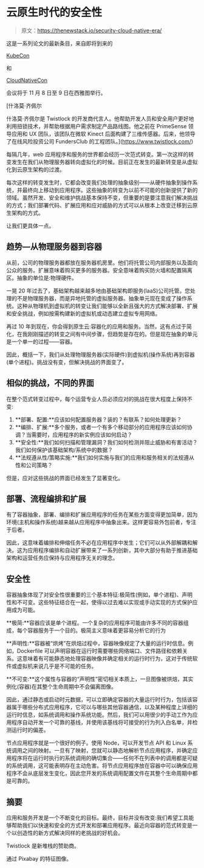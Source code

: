 # 云原生时代的安全性

> 原文：<https://thenewstack.io/security-cloud-native-era/>

这是一系列论文的最新条目，来自即将到来的

[KubeCon](http://events.linuxfoundation.org/events/kubecon)

和

[CloudNativeCon](http://sched.co/8K3m)

会议将于 11 月 8 日至 9 日在西雅图举行。

[](https://www.twistlock.com/)

 [什洛莫·齐佩尔

什洛莫·齐佩尔是 Twistlock 的开发商代言人。他帮助开发人员和安全用户更好地利用扭锁技术，并帮助根据用户需求制定产品路线图。他之前在 PrimeSense 领导应用和 UX 团队，该团队在微软 Kinect 后面构建了三维传感器。后来，他领导了在线风险投资公司 FundersClub 的工程团队。](https://www.twistlock.com/) [](https://www.twistlock.com/)

每隔几年，web 应用程序和服务的世界都会经历一次范式转变。第一次这样的转变发生在我们从物理服务器转向虚拟化的时候。目前正在发生的最新转变是从虚拟化到云原生架构的过渡。

每次这样的转变发生时，它都会改变我们处理的抽象级别——从硬件抽象到操作系统，并最终向上移动到应用程序。这些抽象的转变为以前不可能的创新提供了新的领域。虽然开发、安全和维护挑战基本保持不变，但重要的是要注意我们解决挑战的方式；我们部署代码、扩展应用和应对威胁的方式可以从根本上改变迁移到云原生架构的方式。

让我们更具体一点。

## 趋势—从物理服务器到容器

从前，公司的物理服务器都放在服务器机房里。他们将托管公司内部服务以及面向公众的服务。扩展意味着购买更多的服务器。安全意味着购买防火墙和配置隔离区。抽象的单位是:物理硬件。

一晃 20 年过去了，基础架构越来越多地由基础架构即服务(IaaS)公司托管。您处理的不是物理服务器，而是异地托管的虚拟服务器。抽象单元现在变成了操作系统。这种从物理机到虚拟机的转变让我们能够以全新且强大的方式解决部署、扩展和安全挑战，例如按需构建新的虚拟机或动态建立虚拟专用网络。

再过 10 年到现在，你会得到原生云:容器化的应用和服务。当然，这有点过于简化，在我刚刚描述的转变之间有中间步骤，但趋势是存在的。但是现在抽象的单元是一个单一的过程——容器。

因此，概括一下，我们从处理物理服务器(实际硬件)到虚拟机(操作系统)再到容器(单个进程)。挑战没有变，但解决挑战的界面变了。

## 相似的挑战，不同的界面

在整个范式转变过程中，每个运营专业人员必须应对的挑战在很大程度上保持不变:

1.  **部署、配置:**应该如何配置服务器？装的？有联系？如何处理更新？
2.  **编排、扩展:**多个服务，或者一个有多个移动部分的应用程序应该如何协调？当需要时，应用程序的新实例应该如何启动？
3.  **安全性:**我们如何扫描和管理漏洞？我们如何检测并阻止威胁和有害活动？我们如何保护该基础架构/系统中的数据？
4.  **法规遵从性/策略实施:**我们如何实施与我们的应用和服务相关的法规遵从性和公司策略？

但是，应对这些挑战的界面已经发生了显著变化。

## 部署、流程编排和扩展

有了容器抽象，部署、编排和扩展应用程序的任务在某些方面变得更加简单，因为环境(主机和操作系统)越来越从应用程序中抽象出来。这样更容易外包前者，专注于后者。

因此，这意味着编排和伸缩任务不必在应用程序中发生；它们可以从外部解耦和解决。这为应用程序编排和自动扩展带来了一系列创新，其中大部分有助于推进基础架构和运营任务应保持与应用程序无关的理念。

## 安全性

容器抽象体现了对安全性很重要的三个基本特征:极简性(例如，单个进程)、声明性和不可变。这些特征结合在一起，使得以过去难以实现或手动实现的方式保护应用成为可能。

**极简:**容器应该是单个进程。一个复杂的应用程序可能由许多不同的容器组成，每个容器服务于一个目的。极简主义意味着更容易分析它的行为

**声明性:**容器被“烘烤”在烘焙过程中，容器映像规定了大量的运行时信息。例如，Dockerfile 可以声明容器在运行时需要哪些网络端口、文件路径和依赖关系。这意味着有可能静态地处理容器映像并确定相关的运行时行为，这对于传统软件或虚拟机来说几乎是不可能的任务。

**不可变:**这个属性与容器的“声明性”密切相关本质上，一旦图像被烘焙，其实例化(容器)在其整个生命周期中不会偏离图像。

因此，通过静态或启动时元数据，可以立即确定容器的大量运行时行为，包括该容器属于哪些分布式应用程序，它可以与哪些其他容器通信，以及某种程度上详细的运行时信息，如系统调用和操作系统功能。然后，我们可以用很少的手动工作为应用程序自动开发一个可靠的基线，并使用该基线将可接受的行为列入白名单，并检测运行时的偏差。

节点应用程序就是一个很好的例子。使用 Node，可以开发节点 API 和 Linux 系统调用之间的映射。一旦有了映射，您就可以静态地解析节点应用程序，并确定应用程序将在运行时执行的系统调用的确切集合——任何不在列表中的调用都是可疑的系统调用，这可能表明存在主动危害。将节点应用程序放在容器中可以确保应用程序不会从底层发生变化，因此您开发的系统调用配置文件在其整个生命周期中都是可靠的。

## 摘要

应用和服务开发是一个不断变化的目标。最终，目标并没有改变:我们希望工具能够帮助我们以快速和安全的方式开发和部署应用程序。最近向容器的范式转变是一个以创造性的新方式解决同样的老挑战的好机会。

Twistlock 是新堆栈的赞助商。

通过 Pixabay 的特征图像。

<svg xmlns:xlink="http://www.w3.org/1999/xlink" viewBox="0 0 68 31" version="1.1"><title>Group</title> <desc>Created with Sketch.</desc></svg>